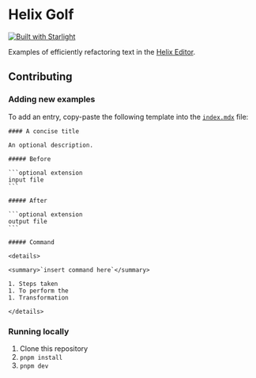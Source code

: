 # Helix Golf

[![Built with Starlight](https://astro.badg.es/v2/built-with-starlight/tiny.svg)](https://starlight.astro.build)

Examples of efficiently refactoring text in the [Helix Editor](https://helix-editor.com/).

## Contributing

### Adding new examples

To add an entry, copy-paste the following template into the [`index.mdx`](https://github.com/NikitaRevenco/helix-golf/edit/main/src/content/docs/index.mdx) file:

````mdx
#### A concise title

An optional description.

##### Before

```optional extension
input file
```

##### After

```optional extension
output file
```

##### Command

<details>

<summary>`insert command here`</summary>

1. Steps taken
1. To perform the
1. Transformation

</details>
````

### Running locally

1. Clone this repository
1. `pnpm install`
1. `pnpm dev`
